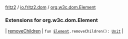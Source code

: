 [fritz2](../../index.md) / [io.fritz2.dom](../index.md) / [org.w3c.dom.Element](./index.md)

### Extensions for org.w3c.dom.Element

| [removeChildren](remove-children.md) | `fun `[`Element`](https://kotlinlang.org/api/latest/jvm/stdlib/org.w3c.dom/-element/index.html)`.removeChildren(): `[`Unit`](https://kotlinlang.org/api/latest/jvm/stdlib/kotlin/-unit/index.html) |

